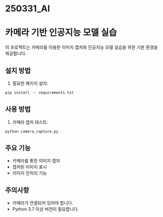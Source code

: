 <h1>250331_AI</h1>

# 카메라 기반 인공지능 모델 실습

이 프로젝트는 카메라를 이용한 이미지 캡처와 인공지능 모델 실습을 위한 기본 환경을 제공합니다.

## 설치 방법

1. 필요한 패키지 설치:
```bash
pip install -r requirements.txt
```

## 사용 방법

1. 카메라 캡처 테스트:
```bash
python camera_capture.py
```

## 주요 기능

- 카메라를 통한 이미지 캡처
- 캡처된 이미지 표시
- 이미지 전처리 기능

## 주의사항

- 카메라가 연결되어 있어야 합니다.
- Python 3.7 이상 버전이 필요합니다. 
